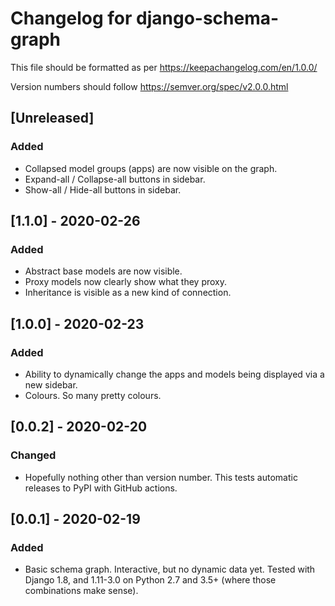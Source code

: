 # Changelog for django-schema-graph

This file should be formatted as per https://keepachangelog.com/en/1.0.0/

Version numbers should follow https://semver.org/spec/v2.0.0.html


## [Unreleased]

### Added

- Collapsed model groups (apps) are now visible on the graph.
- Expand-all / Collapse-all buttons in sidebar.
- Show-all / Hide-all buttons in sidebar.


## [1.1.0] - 2020-02-26

### Added

- Abstract base models are now visible.
- Proxy models now clearly show what they proxy.
- Inheritance is visible as a new kind of connection.

## [1.0.0] - 2020-02-23

### Added

- Ability to dynamically change the apps and models being displayed via a new
  sidebar.
- Colours. So many pretty colours.

## [0.0.2] - 2020-02-20

### Changed
- Hopefully nothing other than version number. This tests automatic releases to
  PyPI with GitHub actions.

## [0.0.1] - 2020-02-19

### Added
- Basic schema graph. Interactive, but no dynamic data yet. Tested with Django
  1.8, and 1.11-3.0 on Python 2.7 and 3.5+ (where those combinations make sense).
